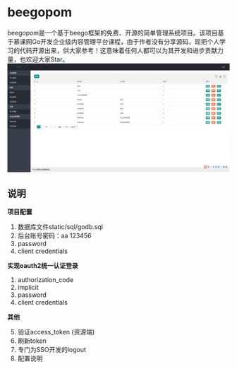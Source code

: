 # beegopom
beegopom是一个基于beego框架的免费、开源的简单管理系统项目。该项目基于慕课网Go开发企业级内容管理平台课程，由于作者没有分享源码，现把个人学习的代码开源出来，供大家参考！这意味着任何人都可以为其开发和进步贡献力量，也欢迎大家Star。  
![pip1](./static/img/show.png)  

## 说明
**项目配置**

1. 数据库文件static/sql/godb.sql  
2. 后台账号密码：aa 123456
3. password
4. client credentials

**实现oauth2统一认证登录**

1. authorization_code
2. implicit
3. password
4. client credentials

**其他**

5. 验证access_token (资源端)
6. 刷新token
7. 专门为SSO开发的logout
8. 配置说明

